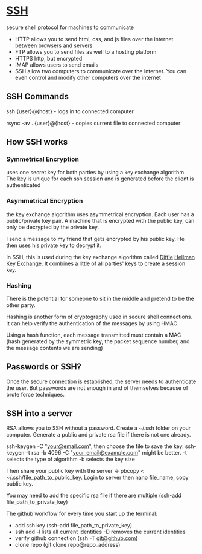# [SSH](https://www.youtube.com/watch?v=ORcvSkgdA58&feature=youtu.be)

secure shell protocol for machines to communicate

- HTTP allows you to send html, css, and js files over the internet between browsers and servers
- FTP allows you to send files as well to a hosting platform
- HTTPS http, but encrypted
- IMAP allows users to send emails
- SSH allow two computers to communicate over the internet. You can even control and modify other computers over the internet

## SSH Commands

ssh {user}@{host} - logs in to connected computer

rsync -av . {user}@{host} - copies current file to connected computer

## How SSH works

### Symmetrical Encryption

uses one secret key for both parties by using a key exchange algorithm. The key is unique for each ssh session and is generated before the client is authenticated
### Asymmetrical Encryption

the key exchange algorithm uses asymmetrical encryption. Each user has a public/private key pair. A machine that is encrypted with the public key, can only be decrypted by the private key.

I send a message to my friend that gets encrypted by his public key. He then uses his private key to decrypt it.

In SSH, this is used during the key exchange algorithm called [Diffie](https://www.youtube.com/watch?v=NmM9HA2MQGI) [Hellman](https://www.youtube.com/watch?v=Yjrfm_oRO0w) [Key](https://www.youtube.com/watch?v=vsXMMT2CqqE&t=) [Exchange](https://www.youtube.com/watch?v=NF1pwjL9-DE). It combines a little of all parties' keys to create a session key.

### Hashing

There is the potential for someone to sit in the middle and pretend to be the other party.

Hashing is another form of cryptography used in secure shell connections. It can help verify the authentication of the messages by using HMAC.

Using a hash function, each message transmitted must contain a MAC (hash generated by the symmetric key, the packet sequence number, and the message contents we are sending)

## Passwords or SSH?

Once the secure connection is established, the server needs to authenticate the user. But passwords are not enough in and of themselves because of brute force techniques.

## SSH into a server

RSA allows you to SSH without a password.
Create a ~/.ssh folder on your computer. Generate a public and private rsa file if there is not one already.

ssh-keygen -C "your@email.com", then choose the file to save the key.
ssh-keygen -t rsa -b 4096 -C "your_email@example.com" might be better.
-t selects the type of algorithm -b selects the key size

Then share your public key with the server -> pbcopy < ~/.ssh/file_path_to_public_key. Login to server then nano file_name, copy public key.

You may need to add the specific rsa file if there are multiple (ssh-add file_path_to_private_key)

The github workflow for every time you start up the terminal:
 - add ssh key (ssh-add file_path_to_private_key)
  - ssh add -l lists all current identities -D removes the current identities
 - verify github connection (ssh -T git@github.com)
 - clone repo (git clone repo@repo_address)